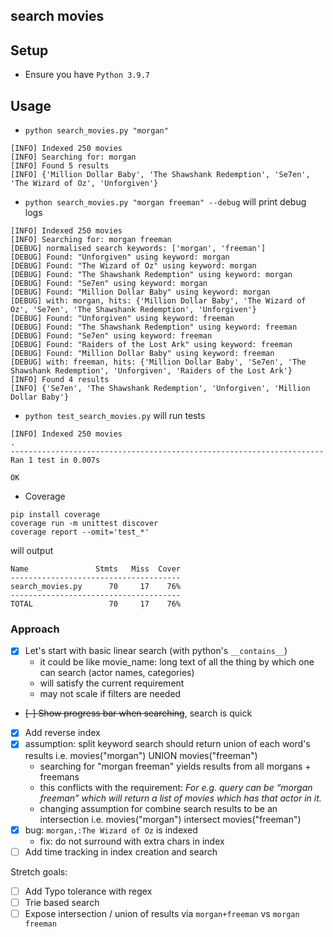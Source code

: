 ## search movies

## Setup
- Ensure you have `Python 3.9.7`

## Usage
- `python search_movies.py "morgan"`
```
[INFO] Indexed 250 movies
[INFO] Searching for: morgan
[INFO] Found 5 results
[INFO] {'Million Dollar Baby', 'The Shawshank Redemption', 'Se7en', 'The Wizard of Oz', 'Unforgiven'}
```

- `python search_movies.py "morgan freeman" --debug` will print debug logs
```
[INFO] Indexed 250 movies
[INFO] Searching for: morgan freeman
[DEBUG] normalised search keywords: ['morgan', 'freeman']
[DEBUG] Found: "Unforgiven" using keyword: morgan
[DEBUG] Found: "The Wizard of Oz" using keyword: morgan
[DEBUG] Found: "The Shawshank Redemption" using keyword: morgan
[DEBUG] Found: "Se7en" using keyword: morgan
[DEBUG] Found: "Million Dollar Baby" using keyword: morgan
[DEBUG] with: morgan, hits: {'Million Dollar Baby', 'The Wizard of Oz', 'Se7en', 'The Shawshank Redemption', 'Unforgiven'}
[DEBUG] Found: "Unforgiven" using keyword: freeman
[DEBUG] Found: "The Shawshank Redemption" using keyword: freeman
[DEBUG] Found: "Se7en" using keyword: freeman
[DEBUG] Found: "Raiders of the Lost Ark" using keyword: freeman
[DEBUG] Found: "Million Dollar Baby" using keyword: freeman
[DEBUG] with: freeman, hits: {'Million Dollar Baby', 'Se7en', 'The Shawshank Redemption', 'Unforgiven', 'Raiders of the Lost Ark'}
[INFO] Found 4 results
[INFO] {'Se7en', 'The Shawshank Redemption', 'Unforgiven', 'Million Dollar Baby'}
```

- `python test_search_movies.py` will run tests
```
[INFO] Indexed 250 movies
.
----------------------------------------------------------------------
Ran 1 test in 0.007s

OK
```

- Coverage
```
pip install coverage
coverage run -m unittest discover
coverage report --omit='test_*'
```
will output
```
Name               Stmts   Miss  Cover
--------------------------------------
search_movies.py      70     17    76%
--------------------------------------
TOTAL                 70     17    76%
```

### Approach
- [x] Let's start with basic linear search (with python's `__contains__`)
    - it could be like movie_name: long text of all the thing by which one can search (actor names, categories)
    - will satisfy the current requirement
    - may not scale if filters are needed
- ~~[-] Show progress bar when searching~~, search is quick
- [x] Add reverse index
- [x] assumption: split keyword search should return union of each word's results i.e. movies("morgan") UNION movies("freeman")
    - searching for "morgan freeman" yields results from all morgans + freemans
    - this conflicts with the requirement: _For e.g. query can be “morgan freeman” which will return a list of movies which has that actor in it._
    - changing assumption for combine search results to be an intersection i.e. movies("morgan") intersect movies("freeman")
- [x] bug: `morgan,:The Wizard of Oz` is indexed
    - fix: do not surround with extra chars in index
- [ ] Add time tracking in index creation and search

Stretch goals:
- [ ] Add Typo tolerance with regex
- [ ] Trie based search
- [ ] Expose intersection / union of results via `morgan+freeman` vs `morgan freeman`